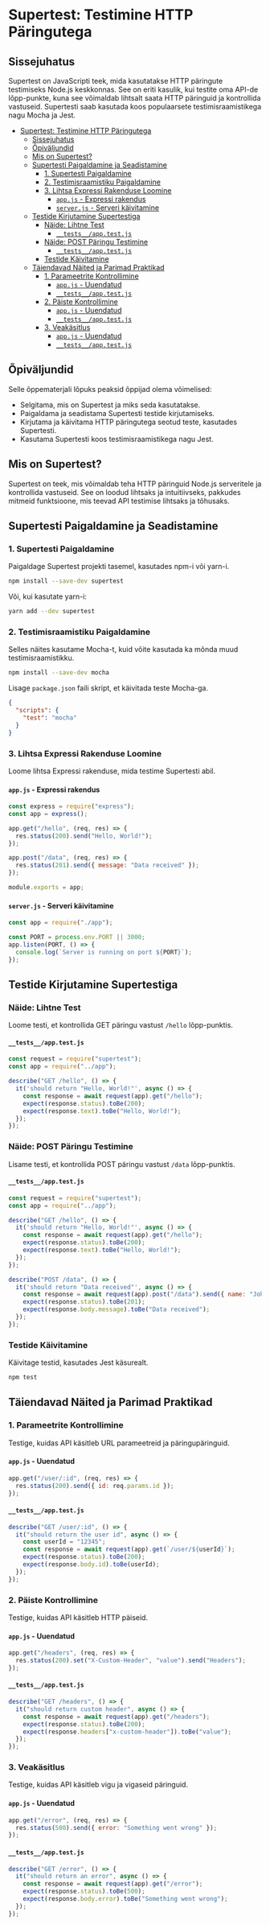 # Supertest: Testimine HTTP Päringutega

## Sissejuhatus

Supertest on JavaScripti teek, mida kasutatakse HTTP päringute testimiseks Node.js keskkonnas. See on eriti kasulik, kui testite oma API-de lõpp-punkte, kuna see võimaldab lihtsalt saata HTTP päringuid ja kontrollida vastuseid. Supertesti saab kasutada koos populaarsete testimisraamistikega nagu Mocha ja Jest.

- [Supertest: Testimine HTTP Päringutega](#supertest-testimine-http-päringutega)
  - [Sissejuhatus](#sissejuhatus)
  - [Õpiväljundid](#õpiväljundid)
  - [Mis on Supertest?](#mis-on-supertest)
  - [Supertesti Paigaldamine ja Seadistamine](#supertesti-paigaldamine-ja-seadistamine)
    - [1. Supertesti Paigaldamine](#1-supertesti-paigaldamine)
    - [2. Testimisraamistiku Paigaldamine](#2-testimisraamistiku-paigaldamine)
    - [3. Lihtsa Expressi Rakenduse Loomine](#3-lihtsa-expressi-rakenduse-loomine)
      - [`app.js` - Expressi rakendus](#appjs---expressi-rakendus)
      - [`server.js` - Serveri käivitamine](#serverjs---serveri-käivitamine)
  - [Testide Kirjutamine Supertestiga](#testide-kirjutamine-supertestiga)
    - [Näide: Lihtne Test](#näide-lihtne-test)
      - [`__tests__/app.test.js`](#__tests__apptestjs)
    - [Näide: POST Päringu Testimine](#näide-post-päringu-testimine)
      - [`__tests__/app.test.js`](#__tests__apptestjs-1)
    - [Testide Käivitamine](#testide-käivitamine)
  - [Täiendavad Näited ja Parimad Praktikad](#täiendavad-näited-ja-parimad-praktikad)
    - [1. Parameetrite Kontrollimine](#1-parameetrite-kontrollimine)
      - [`app.js` - Uuendatud](#appjs---uuendatud)
      - [`__tests__/app.test.js`](#__tests__apptestjs-2)
    - [2. Päiste Kontrollimine](#2-päiste-kontrollimine)
      - [`app.js` - Uuendatud](#appjs---uuendatud-1)
      - [`__tests__/app.test.js`](#__tests__apptestjs-3)
    - [3. Veakäsitlus](#3-veakäsitlus)
      - [`app.js` - Uuendatud](#appjs---uuendatud-2)
      - [`__tests__/app.test.js`](#__tests__apptestjs-4)

## Õpiväljundid

Selle õppematerjali lõpuks peaksid õppijad olema võimelised:

- Selgitama, mis on Supertest ja miks seda kasutatakse.
- Paigaldama ja seadistama Supertesti testide kirjutamiseks.
- Kirjutama ja käivitama HTTP päringutega seotud teste, kasutades Supertesti.
- Kasutama Supertesti koos testimisraamistikega nagu Jest.

## Mis on Supertest?

Supertest on teek, mis võimaldab teha HTTP päringuid Node.js serveritele ja kontrollida vastuseid. See on loodud lihtsaks ja intuitiivseks, pakkudes mitmeid funktsioone, mis teevad API testimise lihtsaks ja tõhusaks.

## Supertesti Paigaldamine ja Seadistamine

### 1. Supertesti Paigaldamine

Paigaldage Supertest projekti tasemel, kasutades npm-i või yarn-i.

```bash
npm install --save-dev supertest
```

Või, kui kasutate yarn-i:

```bash
yarn add --dev supertest
```

### 2. Testimisraamistiku Paigaldamine

Selles näites kasutame Mocha-t, kuid võite kasutada ka mõnda muud testimisraamistikku.

```bash
npm install --save-dev mocha
```

Lisage `package.json` faili skript, et käivitada teste Mocha-ga.

```json
{
  "scripts": {
    "test": "mocha"
  }
}
```

### 3. Lihtsa Expressi Rakenduse Loomine

Loome lihtsa Expressi rakenduse, mida testime Supertesti abil.

#### `app.js` - Expressi rakendus

```javascript
const express = require("express");
const app = express();

app.get("/hello", (req, res) => {
  res.status(200).send("Hello, World!");
});

app.post("/data", (req, res) => {
  res.status(201).send({ message: "Data received" });
});

module.exports = app;
```

#### `server.js` - Serveri käivitamine

```javascript
const app = require("./app");

const PORT = process.env.PORT || 3000;
app.listen(PORT, () => {
  console.log(`Server is running on port ${PORT}`);
});
```

## Testide Kirjutamine Supertestiga

### Näide: Lihtne Test

Loome testi, et kontrollida GET päringu vastust `/hello` lõpp-punktis.

#### `__tests__/app.test.js`

```javascript
const request = require("supertest");
const app = require("../app");

describe("GET /hello", () => {
  it('should return "Hello, World!"', async () => {
    const response = await request(app).get("/hello");
    expect(response.status).toBe(200);
    expect(response.text).toBe("Hello, World!");
  });
});
```

### Näide: POST Päringu Testimine

Lisame testi, et kontrollida POST päringu vastust `/data` lõpp-punktis.

#### `__tests__/app.test.js`

```javascript
const request = require("supertest");
const app = require("../app");

describe("GET /hello", () => {
  it('should return "Hello, World!"', async () => {
    const response = await request(app).get("/hello");
    expect(response.status).toBe(200);
    expect(response.text).toBe("Hello, World!");
  });
});

describe("POST /data", () => {
  it('should return "Data received"', async () => {
    const response = await request(app).post("/data").send({ name: "John" });
    expect(response.status).toBe(201);
    expect(response.body.message).toBe("Data received");
  });
});
```

### Testide Käivitamine

Käivitage testid, kasutades Jest käsurealt.

```bash
npm test
```

## Täiendavad Näited ja Parimad Praktikad

### 1. Parameetrite Kontrollimine

Testige, kuidas API käsitleb URL parameetreid ja päringupäringuid.

#### `app.js` - Uuendatud

```javascript
app.get("/user/:id", (req, res) => {
  res.status(200).send({ id: req.params.id });
});
```

#### `__tests__/app.test.js`

```javascript
describe("GET /user/:id", () => {
  it("should return the user id", async () => {
    const userId = "12345";
    const response = await request(app).get(`/user/${userId}`);
    expect(response.status).toBe(200);
    expect(response.body.id).toBe(userId);
  });
});
```

### 2. Päiste Kontrollimine

Testige, kuidas API käsitleb HTTP päiseid.

#### `app.js` - Uuendatud

```javascript
app.get("/headers", (req, res) => {
  res.status(200).set("X-Custom-Header", "value").send("Headers");
});
```

#### `__tests__/app.test.js`

```javascript
describe("GET /headers", () => {
  it("should return custom header", async () => {
    const response = await request(app).get("/headers");
    expect(response.status).toBe(200);
    expect(response.headers["x-custom-header"]).toBe("value");
  });
});
```

### 3. Veakäsitlus

Testige, kuidas API käsitleb vigu ja vigaseid päringuid.

#### `app.js` - Uuendatud

```javascript
app.get("/error", (req, res) => {
  res.status(500).send({ error: "Something went wrong" });
});
```

#### `__tests__/app.test.js`

```javascript
describe("GET /error", () => {
  it("should return an error", async () => {
    const response = await request(app).get("/error");
    expect(response.status).toBe(500);
    expect(response.body.error).toBe("Something went wrong");
  });
});
```
